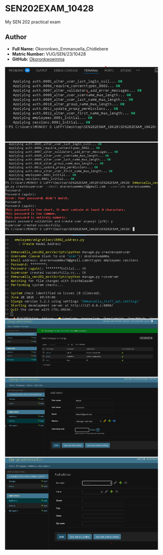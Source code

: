 # SEN202EXAM_10428
My SEN 202 practical exam

## Author

- **Full Name:** Okoronkwo_Emmanuella_Chidiebere  
- **Matric Number:** VUG/SEN/23/10428  
- **GitHub:** [Okoronkwoemma](https://github.com/Okoronkwoemma)

<!--
Superuser login details:
Username: okoronkwoemma
Email: okoronkwoemma70@gmail.com
Password: [12345]
-->

![Postman Migrations](terminal.png)
![Postman Migrations](terminal2.png)
![Postman Q2 Screenshot](terminal3.png)
![Postman Manager](manager.png)
![Postman Interns](interns.png)
![Postman  Address](address.png)



